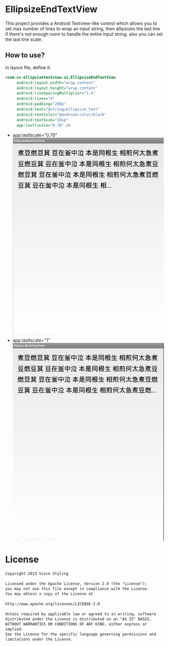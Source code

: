 EllipsizeEndTextView
==========================

This project provides a Android Textview-like control which allows you to set max number
of lines to wrap an input string, then ellipsizes the last line if there's not
enough room to handle the entire input string. also you can set the last line scale.

## How to use?

in layout file, define it:

```xml
<com.cs.ellipsizetextview.ui.EllipsizeEndTextView
     android:layout_width="wrap_content"
     android:layout_height="wrap_content"
     android:lineSpacingMultiplier="1.4"
     android:lines="4"
     android:padding="20dp"
     android:text="@string/ellipsize_text"
     android:textColor="@android:color/black"
     android:textSize="28sp"
     app:lastlscale="0.70" />

```

 - app:lastlscale="0.70" 
 ![](screenshot1.png)   
 -  app:lastlscale="1" 
 ![](screenshot2.png)

License
=======

```
Copyright 2013 Vince Styling

Licensed under the Apache License, Version 2.0 (the "License");
you may not use this file except in compliance with the License.
You may obtain a copy of the License at

http://www.apache.org/licenses/LICENSE-2.0

Unless required by applicable law or agreed to in writing, software
distributed under the License is distributed on an "AS IS" BASIS,
WITHOUT WARRANTIES OR CONDITIONS OF ANY KIND, either express or implied.
See the License for the specific language governing permissions and
limitations under the License.
```
